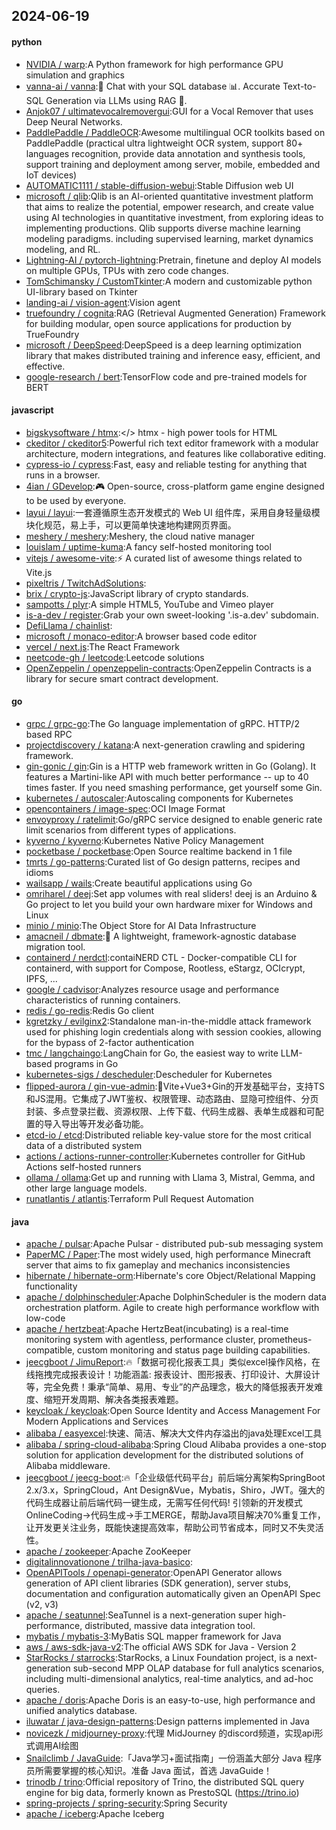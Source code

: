 ## 2024-06-19

#### python
* [NVIDIA / warp](https://github.com/NVIDIA/warp):A Python framework for high performance GPU simulation and graphics
* [vanna-ai / vanna](https://github.com/vanna-ai/vanna):🤖 Chat with your SQL database 📊. Accurate Text-to-SQL Generation via LLMs using RAG 🔄.
* [Anjok07 / ultimatevocalremovergui](https://github.com/Anjok07/ultimatevocalremovergui):GUI for a Vocal Remover that uses Deep Neural Networks.
* [PaddlePaddle / PaddleOCR](https://github.com/PaddlePaddle/PaddleOCR):Awesome multilingual OCR toolkits based on PaddlePaddle (practical ultra lightweight OCR system, support 80+ languages recognition, provide data annotation and synthesis tools, support training and deployment among server, mobile, embedded and IoT devices)
* [AUTOMATIC1111 / stable-diffusion-webui](https://github.com/AUTOMATIC1111/stable-diffusion-webui):Stable Diffusion web UI
* [microsoft / qlib](https://github.com/microsoft/qlib):Qlib is an AI-oriented quantitative investment platform that aims to realize the potential, empower research, and create value using AI technologies in quantitative investment, from exploring ideas to implementing productions. Qlib supports diverse machine learning modeling paradigms. including supervised learning, market dynamics modeling, and RL.
* [Lightning-AI / pytorch-lightning](https://github.com/Lightning-AI/pytorch-lightning):Pretrain, finetune and deploy AI models on multiple GPUs, TPUs with zero code changes.
* [TomSchimansky / CustomTkinter](https://github.com/TomSchimansky/CustomTkinter):A modern and customizable python UI-library based on Tkinter
* [landing-ai / vision-agent](https://github.com/landing-ai/vision-agent):Vision agent
* [truefoundry / cognita](https://github.com/truefoundry/cognita):RAG (Retrieval Augmented Generation) Framework for building modular, open source applications for production by TrueFoundry
* [microsoft / DeepSpeed](https://github.com/microsoft/DeepSpeed):DeepSpeed is a deep learning optimization library that makes distributed training and inference easy, efficient, and effective.
* [google-research / bert](https://github.com/google-research/bert):TensorFlow code and pre-trained models for BERT

#### javascript
* [bigskysoftware / htmx](https://github.com/bigskysoftware/htmx):</> htmx - high power tools for HTML
* [ckeditor / ckeditor5](https://github.com/ckeditor/ckeditor5):Powerful rich text editor framework with a modular architecture, modern integrations, and features like collaborative editing.
* [cypress-io / cypress](https://github.com/cypress-io/cypress):Fast, easy and reliable testing for anything that runs in a browser.
* [4ian / GDevelop](https://github.com/4ian/GDevelop):🎮 Open-source, cross-platform game engine designed to be used by everyone.
* [layui / layui](https://github.com/layui/layui):一套遵循原生态开发模式的 Web UI 组件库，采用自身轻量级模块化规范，易上手，可以更简单快速地构建网页界面。
* [meshery / meshery](https://github.com/meshery/meshery):Meshery, the cloud native manager
* [louislam / uptime-kuma](https://github.com/louislam/uptime-kuma):A fancy self-hosted monitoring tool
* [vitejs / awesome-vite](https://github.com/vitejs/awesome-vite):⚡️ A curated list of awesome things related to Vite.js
* [pixeltris / TwitchAdSolutions](https://github.com/pixeltris/TwitchAdSolutions):
* [brix / crypto-js](https://github.com/brix/crypto-js):JavaScript library of crypto standards.
* [sampotts / plyr](https://github.com/sampotts/plyr):A simple HTML5, YouTube and Vimeo player
* [is-a-dev / register](https://github.com/is-a-dev/register):Grab your own sweet-looking '.is-a.dev' subdomain.
* [DefiLlama / chainlist](https://github.com/DefiLlama/chainlist):
* [microsoft / monaco-editor](https://github.com/microsoft/monaco-editor):A browser based code editor
* [vercel / next.js](https://github.com/vercel/next.js):The React Framework
* [neetcode-gh / leetcode](https://github.com/neetcode-gh/leetcode):Leetcode solutions
* [OpenZeppelin / openzeppelin-contracts](https://github.com/OpenZeppelin/openzeppelin-contracts):OpenZeppelin Contracts is a library for secure smart contract development.

#### go
* [grpc / grpc-go](https://github.com/grpc/grpc-go):The Go language implementation of gRPC. HTTP/2 based RPC
* [projectdiscovery / katana](https://github.com/projectdiscovery/katana):A next-generation crawling and spidering framework.
* [gin-gonic / gin](https://github.com/gin-gonic/gin):Gin is a HTTP web framework written in Go (Golang). It features a Martini-like API with much better performance -- up to 40 times faster. If you need smashing performance, get yourself some Gin.
* [kubernetes / autoscaler](https://github.com/kubernetes/autoscaler):Autoscaling components for Kubernetes
* [opencontainers / image-spec](https://github.com/opencontainers/image-spec):OCI Image Format
* [envoyproxy / ratelimit](https://github.com/envoyproxy/ratelimit):Go/gRPC service designed to enable generic rate limit scenarios from different types of applications.
* [kyverno / kyverno](https://github.com/kyverno/kyverno):Kubernetes Native Policy Management
* [pocketbase / pocketbase](https://github.com/pocketbase/pocketbase):Open Source realtime backend in 1 file
* [tmrts / go-patterns](https://github.com/tmrts/go-patterns):Curated list of Go design patterns, recipes and idioms
* [wailsapp / wails](https://github.com/wailsapp/wails):Create beautiful applications using Go
* [omriharel / deej](https://github.com/omriharel/deej):Set app volumes with real sliders! deej is an Arduino & Go project to let you build your own hardware mixer for Windows and Linux
* [minio / minio](https://github.com/minio/minio):The Object Store for AI Data Infrastructure
* [amacneil / dbmate](https://github.com/amacneil/dbmate):🚀 A lightweight, framework-agnostic database migration tool.
* [containerd / nerdctl](https://github.com/containerd/nerdctl):contaiNERD CTL - Docker-compatible CLI for containerd, with support for Compose, Rootless, eStargz, OCIcrypt, IPFS, ...
* [google / cadvisor](https://github.com/google/cadvisor):Analyzes resource usage and performance characteristics of running containers.
* [redis / go-redis](https://github.com/redis/go-redis):Redis Go client
* [kgretzky / evilginx2](https://github.com/kgretzky/evilginx2):Standalone man-in-the-middle attack framework used for phishing login credentials along with session cookies, allowing for the bypass of 2-factor authentication
* [tmc / langchaingo](https://github.com/tmc/langchaingo):LangChain for Go, the easiest way to write LLM-based programs in Go
* [kubernetes-sigs / descheduler](https://github.com/kubernetes-sigs/descheduler):Descheduler for Kubernetes
* [flipped-aurora / gin-vue-admin](https://github.com/flipped-aurora/gin-vue-admin):🚀Vite+Vue3+Gin的开发基础平台，支持TS和JS混用。它集成了JWT鉴权、权限管理、动态路由、显隐可控组件、分页封装、多点登录拦截、资源权限、上传下载、代码生成器、表单生成器和可配置的导入导出等开发必备功能。
* [etcd-io / etcd](https://github.com/etcd-io/etcd):Distributed reliable key-value store for the most critical data of a distributed system
* [actions / actions-runner-controller](https://github.com/actions/actions-runner-controller):Kubernetes controller for GitHub Actions self-hosted runners
* [ollama / ollama](https://github.com/ollama/ollama):Get up and running with Llama 3, Mistral, Gemma, and other large language models.
* [runatlantis / atlantis](https://github.com/runatlantis/atlantis):Terraform Pull Request Automation

#### java
* [apache / pulsar](https://github.com/apache/pulsar):Apache Pulsar - distributed pub-sub messaging system
* [PaperMC / Paper](https://github.com/PaperMC/Paper):The most widely used, high performance Minecraft server that aims to fix gameplay and mechanics inconsistencies
* [hibernate / hibernate-orm](https://github.com/hibernate/hibernate-orm):Hibernate's core Object/Relational Mapping functionality
* [apache / dolphinscheduler](https://github.com/apache/dolphinscheduler):Apache DolphinScheduler is the modern data orchestration platform. Agile to create high performance workflow with low-code
* [apache / hertzbeat](https://github.com/apache/hertzbeat):Apache HertzBeat(incubating) is a real-time monitoring system with agentless, performance cluster, prometheus-compatible, custom monitoring and status page building capabilities.
* [jeecgboot / JimuReport](https://github.com/jeecgboot/JimuReport):🔥「数据可视化报表工具」类似excel操作风格，在线拖拽完成报表设计！功能涵盖: 报表设计、图形报表、打印设计、大屏设计等，完全免费！秉承“简单、易用、专业”的产品理念，极大的降低报表开发难度、缩短开发周期、解决各类报表难题。
* [keycloak / keycloak](https://github.com/keycloak/keycloak):Open Source Identity and Access Management For Modern Applications and Services
* [alibaba / easyexcel](https://github.com/alibaba/easyexcel):快速、简洁、解决大文件内存溢出的java处理Excel工具
* [alibaba / spring-cloud-alibaba](https://github.com/alibaba/spring-cloud-alibaba):Spring Cloud Alibaba provides a one-stop solution for application development for the distributed solutions of Alibaba middleware.
* [jeecgboot / jeecg-boot](https://github.com/jeecgboot/jeecg-boot):🔥「企业级低代码平台」前后端分离架构SpringBoot 2.x/3.x，SpringCloud，Ant Design&Vue，Mybatis，Shiro，JWT。强大的代码生成器让前后端代码一键生成，无需写任何代码! 引领新的开发模式OnlineCoding->代码生成->手工MERGE，帮助Java项目解决70%重复工作，让开发更关注业务，既能快速提高效率，帮助公司节省成本，同时又不失灵活性。
* [apache / zookeeper](https://github.com/apache/zookeeper):Apache ZooKeeper
* [digitalinnovationone / trilha-java-basico](https://github.com/digitalinnovationone/trilha-java-basico):
* [OpenAPITools / openapi-generator](https://github.com/OpenAPITools/openapi-generator):OpenAPI Generator allows generation of API client libraries (SDK generation), server stubs, documentation and configuration automatically given an OpenAPI Spec (v2, v3)
* [apache / seatunnel](https://github.com/apache/seatunnel):SeaTunnel is a next-generation super high-performance, distributed, massive data integration tool.
* [mybatis / mybatis-3](https://github.com/mybatis/mybatis-3):MyBatis SQL mapper framework for Java
* [aws / aws-sdk-java-v2](https://github.com/aws/aws-sdk-java-v2):The official AWS SDK for Java - Version 2
* [StarRocks / starrocks](https://github.com/StarRocks/starrocks):StarRocks, a Linux Foundation project, is a next-generation sub-second MPP OLAP database for full analytics scenarios, including multi-dimensional analytics, real-time analytics, and ad-hoc queries.
* [apache / doris](https://github.com/apache/doris):Apache Doris is an easy-to-use, high performance and unified analytics database.
* [iluwatar / java-design-patterns](https://github.com/iluwatar/java-design-patterns):Design patterns implemented in Java
* [novicezk / midjourney-proxy](https://github.com/novicezk/midjourney-proxy):代理 MidJourney 的discord频道，实现api形式调用AI绘图
* [Snailclimb / JavaGuide](https://github.com/Snailclimb/JavaGuide):「Java学习+面试指南」一份涵盖大部分 Java 程序员所需要掌握的核心知识。准备 Java 面试，首选 JavaGuide！
* [trinodb / trino](https://github.com/trinodb/trino):Official repository of Trino, the distributed SQL query engine for big data, formerly known as PrestoSQL (https://trino.io)
* [spring-projects / spring-security](https://github.com/spring-projects/spring-security):Spring Security
* [apache / iceberg](https://github.com/apache/iceberg):Apache Iceberg

